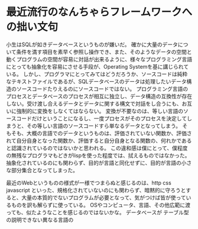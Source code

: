 
# 最近流行のなんちゃらフレームワークへの拙い文句

小生はSQLが如きデータベースというものが嫌いだ。
確かに大量のデータについて条件を満す項目を素早く参照し操作でき、また、そのようなデータの空間と動くプログラムの空間が容易に対話が出来るように、様々なプログラミング言語にとっても抽象化を容易にさせる手段が、Operating Systemを基に講じられている。
しかし、プログラマにとってみてはどうだろうか、ソースコードは純粋なテキストファイルであるが、SQLデータベースのデータは処理したいデータ構造のソースコードたりえるのにソースコードではない。
プログラミング言語のプロセスとデータベースのプロセスが相互に独立し、データ構造の互換性が存在しない。受け渡し合えるデータとデータに関する構文で対話をし合うにも、お互いに強制的に変換をしなくてはならない。
変換が不要なのは、等しい言語のソースコードだけということになるし、一度プロセスがそのプロセスを決定してしまうと、その等しい言語のソースコードすら単なるデータとなってしまう。
そもそも、大概の言語でのデータというものは、評価されていない関数か、評価されて自分自身となった関数か、評価すると自分自身となる関数の、何れかであると認識されているのではないかと思われる。
この違和感は僕にとって、僕程度の無残なプログラマもどきがlispを使った程度では、拭えるものではなかった。 抽象化されているのにも関わらず、目的が言語と同化せずに、目的が言語の小さな部分集合となってしまった。


最近のWebというものの様式が一様でつまらぬと感じるのは、http css javascript といった、規格化されていないのにも関わらず、暗黙的に守ろうとすると、大量の本質的でないプログラムが必要となって、気がつけば皆が使っているものを訳も解らずに使っている。
OSやコンピュータ、言語、その他広範に渡っても、似たようなことを感じるのではないかな。
データベースが テーブル型の説明できない異なる言語の



